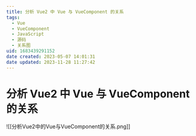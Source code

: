 ```yaml
---
title: 分析 Vue2 中 Vue 与 VueComponent 的关系
tags: 
  - Vue
  - VueComponent
  - JavaScript
  - 源码
  - 关系图
uid: 1683439291152
date created: 2023-05-07 14:01:31
date updated: 2023-11-28 11:27:42
---
```


# 分析 Vue2 中 Vue 与 VueComponent 的关系

![[分析Vue2中的Vue与VueComponent的关系.png]]
